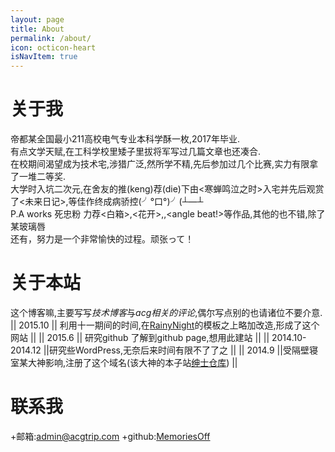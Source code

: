 ```yaml
---
layout: page
title: About
permalink: /about/
icon: octicon-heart
isNavItem: true
---
```


# 关于我
  帝都某全国最小211高校电气专业本科学酥一枚,2017年毕业.<br />
  有点文学天赋,在工科学校里矮子里拔将军写过几篇文章也还凑合.<br />
  在校期间渴望成为技术宅,涉猎广泛,然所学不精,先后参加过几个比赛,实力有限拿了一堆二等奖.<br />
  大学时入坑二次元,在舍友的推(keng)荐(die)下由<寒蝉鸣泣之时>入宅并先后观赏了<未来日记>,<school days>等佳作终成病骄控(╯°口°)╯(┴—┴<br />
  P.A works 死忠粉 力荐<白箱>,<花开>,<tari tari>,<angle beat!>等作品,其他的也不错,除了某玻璃唇<br />
  还有，努力是一个非常愉快的过程。顽张って！
# 关于本站
  这个博客嘛,主要写写*技术博客*与*acg相关的评论*,偶尔写点别的也请诸位不要介意.<br />
  || 2015.10 || 利用十一期间的时间,在[RainyNight](http://blog.rainyalley.com/)的模板之上略加改造,形成了这个网站  ||
  || 2015.6 || 研究github 了解到github page,想用此建站  ||
  || 2014.10-2014.12 ||研究些WordPress,无奈后来时间有限不了了之 ||
  || 2014.9 ||受隔壁寝室某大神影响,注册了这个域名\(该大神的本子站[绅士仓库](http://galacg.me/ )\) ||
# 联系我
  +邮箱:[admin@acgtrip.com](mailto:admin@acgtrip.com)
  +github:[MemoriesOff](https://github.com/MemoriesOff)
